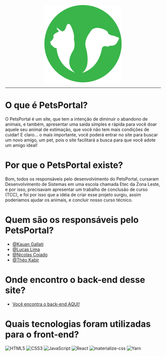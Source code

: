 <div align="center">
  <img src="src/images/Logo.svg " alt="LogoPetsPortal" width="250"/>
  
  ***
  
</div>

<div align="left">

 # O que é PetsPortal?

 <p> O PetsPortal é um site, que tem a intenção de diminuir o abandono de animais, e também, apresentar uma saída simples e rápida para você doar aquele seu animal de estimação, que você não tem mais condições de cuidar! E claro... o mais importante, você poderá entrar no site para buscar um novo amigo, um pet, pois o site facilitará a busca para que você adote um amigo ideal! </p>
 
  # Por que o PetsPortal existe?
  
  <p>Bom, todos os responsáveis pelo desenvolvimento do PetsPortal, cursaram Desenvolvimento de Sistemas em uma escola chamada Etec da Zona Leste, e por isso, precisavam apresentar um trabalho de conclusão de curso (TCC), e foi por isso que a idéia de criar esse projeto surgiu, assim poderíamos ajudar os animais, e concluir nosso curso técnico. </p>
  
  # Quem são os responsáveis pelo PetsPortal?
   * [@Kauan Gallati](https://github.com/kauan-gvq)
   * [@Lucas Lima](https://github.com/LucasAna2)
   * [@Nicolas Coiado](https://github.com/NicolasCoiado)
   * [@Théo Kabir](https://github.com/theokabir)
   
  # Onde encontro o back-end desse site?
  * [Você encontra o back-end AQUI!](https://github.com/theokabir/TCC-Pets-Portal-API)
 
  # Quais tecnologias foram utilizadas para o front-end?
 
   ![HTML5](https://img.shields.io/badge/html5-%23E34F26.svg?style=for-the-badge&logo=html5&logoColor=white)
   ![CSS3](https://img.shields.io/badge/css3-%231572B6.svg?style=for-the-badge&logo=css3&logoColor=white)
   ![JavaScript](https://img.shields.io/badge/javascript-%23323330.svg?style=for-the-badge&logo=javascript&logoColor=%23F7DF1E)
   ![React](https://img.shields.io/badge/react-%2320232a.svg?style=for-the-badge&logo=react&logoColor=%2361DAFB)
   ![materialize-css](https://img.shields.io/badge/-materialize--css-ff69b4?style=for-the-badge&logo=materialize--css&logoColor=white)
   ![Yarn](https://img.shields.io/badge/yarn-%232C8EBB.svg?style=for-the-badge&logo=yarn&logoColor=white)
  
   </div>
